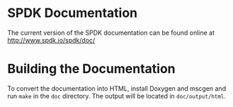 SPDK Documentation
==================

The current version of the SPDK documentation can be found online at
http://www.spdk.io/spdk/doc/

Building the Documentation
==========================

To convert the documentation into HTML, install Doxygen and mscgen and run `make` in the `doc`
directory.  The output will be located in `doc/output/html`.
